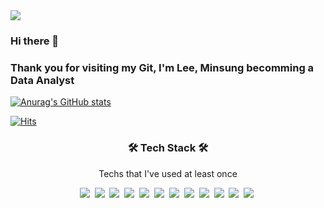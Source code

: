 <img src="https://capsule-render.vercel.app/api?type=egg&color=auto&height=250&section=header&text=Lee, Minsung&fontSize=70" />

### Hi there  👋
### Thank you for visiting my Git, I'm Lee, Minsung becomming a Data Analyst

[![Anurag's GitHub stats](https://github-readme-stats.vercel.app/api?username=Minsung-commit)](https://github.com/anuraghazra/github-readme-stats)

[![Hits](https://hits.seeyoufarm.com/api/count/incr/badge.svg?url=https%3A%2F%2Fgithub.com%2FMinsung-commit&count_bg=%23563ED3&title_bg=%23000000&icon=&icon_color=%233E74B9&title=hits&edge_flat=false)](https://hits.seeyoufarm.com) 

<h3 align="center">🛠 Tech Stack 🛠</h3>

<p align="center"> Techs that I've used at least once </p>

<p align="center">
<img src="https://img.shields.io/badge/Python-3766AB?style=round-square&logo=Python&logoColor=white"/></a>&nbsp
<img src="https://img.shields.io/badge/Django-092E20?style=round-square&logo=Django&logoColor=white"/></a>&nbsp
<img src="https://img.shields.io/badge/Mysql-4479A1?style=round-square&logo=Mysql&logoColor=white"/></a>&nbsp
<img src="https://img.shields.io/badge/MongoDB-47A248?style=round-square&logo=MongoDB&logoColor=white"/></a>&nbsp
<img src="https://img.shields.io/badge/Tableau-E97627?style=round-square&logo=Tableau&logoColor=white"/></a>&nbsp
<img src="https://img.shields.io/badge/TensorFlow-FF6F00?style=round-square&logo=TensorFlow&logoColor=white"/></a>&nbsp
<img src="https://img.shields.io/badge/sklearn-F7931E?style=round-square&logo=sklearn&logoColor=white"/></a>&nbsp
<img src="https://img.shields.io/badge/Notion-000000?style=round-square&logo=Notion&logoColor=white"/></a>&nbsp
<img src="https://img.shields.io/badge/AWS-232F3E?style=round-square&logo=AWS&logoColor=white"/></a>&nbsp
<img src="https://img.shields.io/badge/JavaScript-F7DF1E?style=round-square&logo=JavaScript&logoColor=white"/></a>&nbsp
<img src="https://img.shields.io/badge/HTML-E34F26?style=round-square&logo=HTML&logoColor=white"/></a>&nbsp
<img src="https://img.shields.io/badge/CSS-1572B6?style=round-square&logo=CSS&logoColor=white"/></a>&nbsp

<!--
**Minsung-commit/Minsung-commit** is a ✨ _special_ ✨ repository because its `README.md` (this file) appears on your GitHub profile.

Here are some ideas to get you started:

- 🔭 I’m currently working on ...
- 🌱 I’m currently learning ...
- 👯 I’m looking to collaborate on ...
- 🤔 I’m looking for help with ...
- 💬 Ask me about ...
- 📫 How to reach me: ...
- 😄 Pronouns: ...
- ⚡ Fun fact: ...
-->
